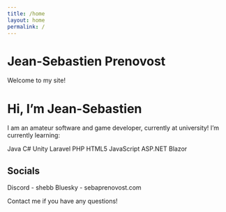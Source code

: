 ```yaml
---
title: /home
layout: home
permalink: /
---
```



# Jean-Sebastien Prenovost

Welcome to my site!

# Hi, I’m Jean-Sebastien
I am an amateur software and game developer, currently at university!
I’m currently learning:

Java
C#
Unity
Laravel
PHP
HTML5
JavaScript
ASP.NET
Blazor


## Socials

Discord - shebb
Bluesky - sebaprenovost.com

Contact me if you have any questions!